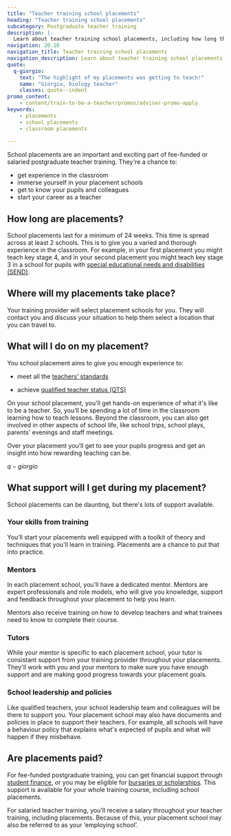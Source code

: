 ```yaml
---
title: "Teacher training school placements"
heading: "Teacher training school placements"
subcategory: Postgraduate teacher training
description: |-
  Learn about teacher training school placements, including how long they are, what trainees do on placements, and the support available. 
navigation: 20.20
navigation_title: Teacher training school placements
navigation_description: Learn about teacher training school placements, including how long they are, what trainees will do on placements, and the support available. 
quote:
  q-giorgio:
    text: "The highlight of my placements was getting to teach!"
    name: "Giorgio, biology teacher"
    classes: quote--indent
promo_content:
    - content/train-to-be-a-teacher/promos/adviser-promo-apply
keywords:
    - placements
    - school placements
    - classroom placements
    
---
```


School placements are an important and exciting part of fee-funded or salaried postgraduate teacher training. They're a chance to:

* get experience in the classroom
* immerse yourself in your placement schools
* get to know your pupils and colleagues
* start your career as a teacher

## How long are placements?

School placements last for a minimum of 24 weeks. This time is spread across at least 2 schools. This is to give you a varied and thorough experience in the classroom. For example, in your first placement you might teach key stage 4, and in your second placement you might teach key stage 3 in a school for pupils with [special educational needs and disabilities (SEND)](/life-as-a-teacher/age-groups-and-specialisms/special-educational-needs). 

## Where will my placements take place? 

Your training provider will select placement schools for you. They will contact you and discuss your situation to help them select a location that you can travel to. 

## What will I do on my placement?  

You school placement aims to give you enough experience to: 

* meet all the [teachers’ standards](https://www.gov.uk/government/publications/teachers-standards)

* achieve [qualified teacher status (QTS)](/train-to-be-a-teacher/what-is-qts) 

On your school placement, you'll get hands-on experience of what it's like to be a teacher. So, you’ll be spending a lot of time in the classroom learning how to teach lessons. Beyond the classroom, you can also get involved in other aspects of school life, like school trips, school plays, parents' evenings and staff meetings.  

Over your placement you’ll get to see your pupils progress and get an insight into how rewarding teaching can be.  

$q-giorgio$

## What support will I get during my placement? 

School placements can be daunting, but there's lots of support available.

### Your skills from training
You’ll start your placements well equipped with a toolkit of theory and techniques that you'll learn in training. Placements are a chance to put that into practice.  

### Mentors

In each placement school, you'll have a dedicated mentor. Mentors are expert professionals and role models, who will give you knowledge, support and feedback throughout your placement to help you learn. 

Mentors also receive training on how to develop teachers and what trainees need to know to complete their course. 

### Tutors

While your mentor is specific to each placement school, your tutor is consistant support from your training provider throughout your placements. They'll work with you and your mentors to make sure you have enough support and are making good progress towards your placement goals.  

### School leadership and policies
Like qualified teachers, your school leadership team and colleagues will be there to support you. Your placement school may also have documents and policies in place to support their teachers. For example, all schools will have a behaviour policy that explains what's expected of pupils and what will happen if they misbehave.  

## Are placements paid? 

For fee-funded postgraduate training, you can get financial support through [student finance](/funding-and-support/tuition-fee-and-maintenance-loans), or you may be eligible for [bursaries or scholarships](/funding-and-support/scholarships-and-bursaries). This support is available for your whole training course, including school placements. 

For salaried teacher training, you’ll receive a salary throughout your teacher training, including placements. Because of this, your placement school may also be referred to as your ‘employing school’.  
